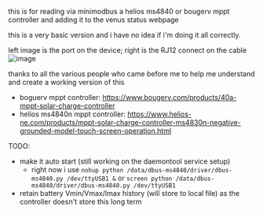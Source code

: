 this is for reading via minimodbus a helios ms4840 or bougerv mppt controller and adding it to the venus status webpage

this is a very basic version and i have no idea if i'm doing it all correctly.



left image is the port on the device; right is the RJ12 connect on the cable
![image](https://github.com/user-attachments/assets/52a5bc37-1c00-434b-8dbb-41885b793b71)


thanks to all the various people who came before me to help me understand and create a working version of this

- boguerv mppt controller: https://www.bougerv.com/products/40a-mppt-solar-charge-controller
- helios ms4840n mppt controller: https://www.helios-ne.com/products/mppt-solar-charge-controller-ms4830n-negative-grounded-model-touch-screen-operation.html

TODO:
- make it auto start (still working on the daemontool service setup)
  - right now i use `nohup python /data/dbus-ms4840/driver/dbus-ms4840.py /dev/ttyUSB1 &` or `screen python /data/dbus-ms4840/driver/dbus-ms4840.py /dev/ttyUSB1`
- retain battery Vmin/Vmax/Imax history (will store to local file) as the controller doesn't store this long term
